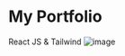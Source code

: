 # My Portfolio 
React JS & Tailwind
![image](https://github.com/user-attachments/assets/8f7f748b-07c2-4fde-bf26-82c547adc26e)
